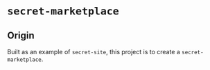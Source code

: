 # `secret-marketplace`
## Origin
Built as an example of `secret-site`, this project is to create a `secret-marketplace`.

